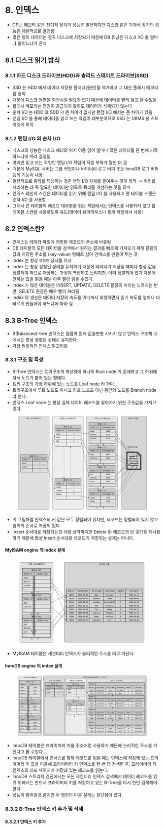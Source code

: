 # 8. 인덱스

* CPU, 메모리 같은 전기적 장치의 성능은 발전하지만 디스크 같은 기계식 장치의 성능은 제한적으로 발전함
* 많은 양의 데이터는 결국 디스크에 저장되기 때문에 DB 튜닝은 디스크 I/O 를 얼마나 줄이느냐가 관식

## 8.1 디스크 읽기 방식 <a href="#8.1" id="8.1"></a>

### 8.1.1 하드 디스크 드라이브(HDD)와 솔리드 스테이트 드라이브(SSD) <a href="#8.1.1-hdd-ssd" id="8.1.1-hdd-ssd"></a>

* SSD 는 HDD 에서 데이터 저장용 플래터(원판)를 제거하고 그 대신 플래시 메모리를 장착
* 때문에 디스크 원판을 회전시킬 필요가 없기 때문에 데이터를 빨리 읽고 쓸 수있음
* 플래시 메모리는 전원이 공급되지 않아도 데이터가 삭제되지 않는다
* 순차 I/O 는 HDD 와 SDD 가 큰 차이가 없지만 랜덤 I/O 에서는 큰 차이가 있음
* 랜덤 I/O 를 통해 데이터를 읽고 쓰는 작업이 대부분이므로 SSD 는 DBMS 용 스토리지에 최적

### 8.1.2 랜덤 I/O 와 순차 I/O <a href="#8.1.2-i-o-i-o" id="8.1.2-i-o-i-o"></a>

* 디스크의 성능은 디스크 헤더의 위치 이동 없이 얼마나 많은 데이터를 한 번에 기록하느냐에 따라 결정됨
* 여러번 읽고 쓰는 작업인 랜덤 I/O 작업이 작업 부하가 월씬 더 큼
* 때문에 MySQL 서버는 그룹 커밋이나 바이너리 로그 버퍼 또는 InnoDB 로그 버퍼 등의 기능이 내장
* 일잔적으로 쿼리를 튜닝하는 것은 랜덤 I/O 자체를 줄여주는 것이 목적 -> 쿼리를 처리하는 데 꼭 필요한 데이터만 읽도록 쿼리를 개선하는 것을 의미
* 인덱스 레인지 스캔은 데이터를 읽기 위해 랜덤 I/O 를 사용하고 풀 테이블 스캔은 순차 I/O 를 사용함
* 그래서 큰 테이블의 레코드 대부분을 읽는 작업에서는 인덱스를 사용하지 않고 풀 테이블 스캔을 사용하도록 유도(데이터 웨어하우스나 통계 작업에서 사용)

## 8.2 인덱스란? <a href="#8.2" id="8.2"></a>

* 인덱스는 데이터 파일에 저장된 레코드의 주소에 비유됨
* DB 테이블의 모든 데이터를 검색해서 원하는 결과를 빠르게 가져오기 위해 칼럼의 값과 저장된 주소를 (key-value) 형태로 삼아 인덱스를 만들어 두는 것
* Index 는 항상 `정렬된` 상태를 유지
* Index 는 항상 정렬된 상태를 유지하기 때문에 데이터가 저장될 때마다 항상 값을 정렬해야 하므로 저장하는 과정이 복잡하고 느리지만, 이미 정렬되어 있기 때문에 원하는 값을 읽을 때는 아주 빨리 읽을 수있다.
* Index 가 많은 테이블은 INSERT, UPDATE, DELETE 문장의 처리는 느려지는 반면, SELETE 문장은 매우 빨리 처리됨
* Index 의 생성은 데이터 저장의 속도를 어디까지 희생하면서 읽기 속도를 얼마나 더 빠르게 만들어야 하느냐에 따라 결

## 8.3 B-Tree 인덱스

* B(Balanced)-tree 인덱스는 컬럼의 원래 값을변형 시키지 않고 인덱스 구조체 내에서는 항상 정렬된 상태로 유지한다.
* 가장 범용적인 인덱스 알고리즘

### 8.3.1 구조 및 특성

* B-Tree 인덱스는 트리구조의 최상위에 하나의 Root node 가 존재하고 그 하위에 자식 노드가 붙어 있는 형태다.&#x20;
* 트리 구조의 가장 하위에 있는 노드를 Leaf node 라 한다.
* 트리구조에서 루트 노드도 아니고 리프 노드도 아닌 중간의 노드를 Branch node 라 한다.
* 인덱스 Leaf node 는 항상 실제 데이터 레코드를 찾아가기 위한 주솟값을 가지고 있다.

<figure><img src="../../../.gitbook/assets/image (6) (1) (2).png" alt=""><figcaption></figcaption></figure>

* 위 그림처럼 인덱스의 키 값은 모두 정렬되어 있지만, 레코드는 정렬되어 있지 않고 임의의 순서로 저장되 있다.
* Insert 순서대로 저장되는것 처럼 생각하지만 Delete 된 레코드의 빈 공간을 재사용 하기 때문에 항상 Insert 순서대로 레코드가 저장되는 설계는 아니다.

#### MyISAM engine 의 index 설계

<figure><img src="../../../.gitbook/assets/image (2) (4).png" alt=""><figcaption></figcaption></figure>

* MyISAM 테이블은 세컨더리 인덱스가 물리적인 주소를 바로 가진다.



#### InnoDB engine 의 index 설계

<figure><img src="../../../.gitbook/assets/image (4) (1) (2).png" alt=""><figcaption></figcaption></figure>

* &#x20;InnoDB 테이블은 프라이머리 키를 주소처럼 사용하기 때문에 논리적인 주소를 가진다고 볼 수있다.
* InnoDB 테이블에서 인덱스를 통해 레코드를 읽을 때는 인덱스에 저장돼 있는 프라이머리 키 값을 이용해 프라이머리 키 인덱스를 한 번 더 검색한 후, 프라이머리 키 인덱스의 리프 페이지에 저장돼 있는 레코드를 읽는다.
* InnoDB 스토리지 엔진에서는 모든 세컨더리 인덱스 검색에서 데이터 레코드를 읽기 위해서는 반드시 프라이머리 키를 저장하고 있는 B-Tree를 다시 한번 검색해야 한다.
* 성능이 떨어질것 같지만 두 엔진의 다른 설계는 장단점이 있다.

### 8.3.2 B-Tree 인덱스 키 추가 및 삭제

#### 8.3.2.1 인덱스 키 추가




